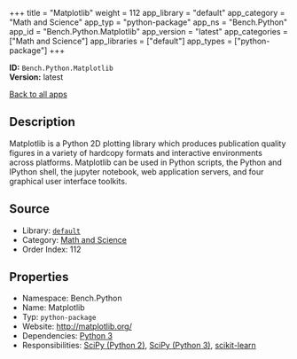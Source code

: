 ﻿+++
title = "Matplotlib"
weight = 112
app_library = "default"
app_category = "Math and Science"
app_typ = "python-package"
app_ns = "Bench.Python"
app_id = "Bench.Python.Matplotlib"
app_version = "latest"
app_categories = ["Math and Science"]
app_libraries = ["default"]
app_types = ["python-package"]
+++

**ID:** `Bench.Python.Matplotlib`  
**Version:** latest  
<!--more-->

[Back to all apps](/apps/)

## Description
Matplotlib is a Python 2D plotting library which produces publication quality figures in a variety of hardcopy formats and interactive environments across platforms.
Matplotlib can be used in Python scripts, the Python and IPython shell, the jupyter notebook, web application servers, and four graphical user interface toolkits.

## Source

* Library: [`default`](/app_libraries/default)
* Category: [Math and Science](/app_categories/math-and-science)
* Order Index: 112

## Properties

* Namespace: Bench.Python
* Name: Matplotlib
* Typ: `python-package`
* Website: <http://matplotlib.org/>
* Dependencies: [Python 3](/apps/Bench.Python3)
* Responsibilities: [SciPy (Python 2)](/apps/Bench.Python2.SciPy), [SciPy (Python 3)](/apps/Bench.Python3.SciPy), [scikit-learn](/apps/Bench.Python3.SciKitLearn)

